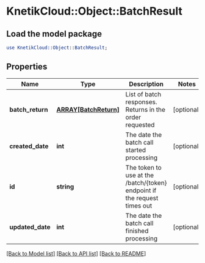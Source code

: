 # KnetikCloud::Object::BatchResult

## Load the model package
```perl
use KnetikCloud::Object::BatchResult;
```

## Properties
Name | Type | Description | Notes
------------ | ------------- | ------------- | -------------
**batch_return** | [**ARRAY[BatchReturn]**](BatchReturn.md) | List of batch responses.  Returns in the order requested | [optional] 
**created_date** | **int** | The date the batch call started processing | [optional] 
**id** | **string** | The token to use at the /batch/{token} endpoint if the request times out | [optional] 
**updated_date** | **int** | The date the batch call finished processing | [optional] 

[[Back to Model list]](../README.md#documentation-for-models) [[Back to API list]](../README.md#documentation-for-api-endpoints) [[Back to README]](../README.md)


